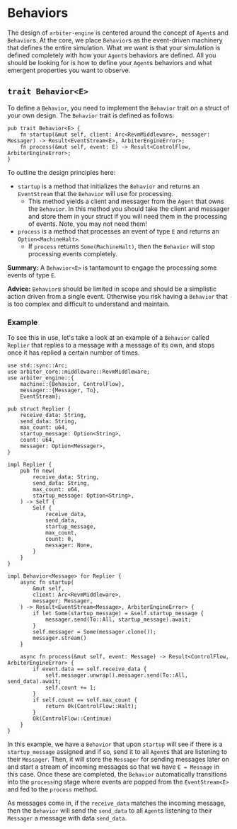 # Behaviors
The design of `arbiter-engine` is centered around the concept of `Agent`s and `Behavior`s.
At the core, we place `Behavior`s as the event-driven machinery that defines the entire simulation.
What we want is that your simulation is defined completely with how your `Agent`s behaviors are defined.
All you should be looking for is how to define your `Agent`s behaviors and what emergent properties you want to observe.

## `trait Behavior<E>`
To define a `Behavior`, you need to implement the `Behavior` trait on a struct of your own design.
The `Behavior` trait is defined as follows:
```rust, ignore
pub trait Behavior<E> {
    fn startup(&mut self, client: Arc<RevmMiddleware>, messager: Messager) -> Result<EventStream<E>, ArbiterEngineError>;
    fn process(&mut self, event: E) -> Result<ControlFlow, ArbiterEngineError>;
}
```
To outline the design principles here:
- `startup` is a method that initializes the `Behavior` and returns an `EventStream` that the `Behavior` will use for processing.
    - This method yields a client and messager from the `Agent` that owns the `Behavior`.
    In this method you should take the client and messager and store them in your struct if you will need them in the processing of events.
    Note, you may not need them!
- `process` is a method that processes an event of type `E` and returns an `Option<MachineHalt>`. 
    - If `process` returns `Some(MachineHalt)`, then the `Behavior` will stop processing events completely.

**Summary:** A `Behavior<E>` is tantamount to engage the processing some events of type `E`.

**Advice:** `Behavior`s should be limited in scope and should be a simplistic action driven from a single event.
Otherwise you risk having a `Behavior` that is too complex and difficult to understand and maintain.

### Example
To see this in use, let's take a look at an example of a `Behavior` called `Replier` that replies to a message with a message of its own, and stops once it has replied a certain number of times.
```rust, ignore
use std::sync::Arc;
use arbiter_core::middleware::RevmMiddleware;
use arbiter_engine::{
    machine::{Behavior, ControlFlow},
    messager::{Messager, To}, 
    EventStream};

pub struct Replier {
    receive_data: String,
    send_data: String,
    max_count: u64,
    startup_message: Option<String>,
    count: u64,
    messager: Option<Messager>,
}

impl Replier {
    pub fn new(
        receive_data: String,
        send_data: String,
        max_count: u64,
        startup_message: Option<String>,
    ) -> Self {
        Self {
            receive_data,
            send_data,
            startup_message,
            max_count,
            count: 0,
            messager: None,
        }
    }
}

impl Behavior<Message> for Replier {
    async fn startup(
        &mut self,
        client: Arc<RevmMiddleware>,
        messager: Messager,
    ) -> Result<EventStream<Message>, ArbiterEngineError> {
        if let Some(startup_message) = &self.startup_message {
            messager.send(To::All, startup_message).await;
        }
        self.messager = Some(messager.clone());
        messager.stream()
    }

    async fn process(&mut self, event: Message) -> Result<ControlFlow, ArbiterEngineError> {
        if event.data == self.receive_data {
            self.messager.unwrap().messager.send(To::All, send_data).await;
            self.count += 1;
        }
        if self.count == self.max_count {
            return Ok(ControlFlow::Halt);
        }
        Ok(ControlFlow::Continue)
    }
}
```
In this example, we have a `Behavior` that upon `startup` will see if there is a `startup_message` assigned and if so, send it to all `Agent`s that are listening to their `Messager`.
Then, it will store the `Messager` for sending messages later on and start a stream of incoming messages so that we have `E = Message` in this case.
Once these are completed, the `Behavior` automatically transitions into the `process`ing stage where events are popped from the `EventStream<E>` and fed to the `process` method.

As messages come in, if the `receive_data` matches the incoming message, then the `Behavior` will send the `send_data` to all `Agent`s listening to their `Messager` a message with data `send_data`.